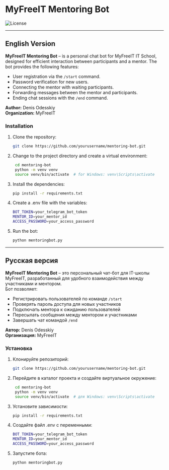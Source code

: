 # MyFreeIT Mentoring Bot

![License](https://img.shields.io/badge/license-Proprietary-red)

---

## English Version

**MyFreeIT Mentoring Bot** – is a personal chat bot for MyFreeIT IT School, designed for efficient interaction between
participants and a mentor. The bot provides the following features:

- User registration via the `/start` command.
- Password verification for new users.
- Connecting the mentor with waiting participants.
- Forwarding messages between the mentor and participants.
- Ending chat sessions with the `/end` command.

**Author:** Denis Odesskiy  
**Organization:** MyFreeIT

### Installation

1. Clone the repository:
   ```bash
   git clone https://github.com/yourusername/mentoring-bot.git
2. Change to the project directory and create a virtual environment:
   ```bash
    cd mentoring-bot
    python -m venv venv
    source venv/bin/activate  # for Windows: venv\Scripts\activate
3. Install the dependencies:
   ```bash
   pip install -r requirements.txt
4. Create a .env file with the variables:
   ```bash
   BOT_TOKEN=your_telegram_bot_token
   MENTOR_ID=your_mentor_id
   ACCESS_PASSWORD=your_access_password
5. Run the bot:
   ```bash
   python mentoringbot.py

---

## Русская версия

**MyFreeIT Mentoring Bot** – это персональный чат-бот для IT-школы MyFreeIT, разработанный для удобного взаимодействия
между участниками и ментором.  
Бот позволяет:

- Регистрировать пользователей по команде `/start`
- Проверять пароль доступа для новых участников
- Подключать ментора к ожиданию пользователей
- Пересылать сообщения между ментором и участниками
- Завершать чат командой `/end`

**Автор:** Denis Odesskiy  
**Организация:** MyFreeIT

### Установка

1. Клонируйте репозиторий:
   ```bash
   git clone https://github.com/yourusername/mentoring-bot.git
2. Перейдите в каталог проекта и создайте виртуальное окружение:
   ```bash
    cd mentoring-bot
    python -m venv venv
    source venv/bin/activate  # для Windows: venv\Scripts\activate
3. Установите зависимости:
   ```bash
   pip install -r requirements.txt
4. Создайте файл .env с переменными:
   ```bash
   BOT_TOKEN=your_telegram_bot_token
   MENTOR_ID=your_mentor_id
   ACCESS_PASSWORD=your_access_password
5. Запустите бота:
   ```bash
   python mentoringbot.py
